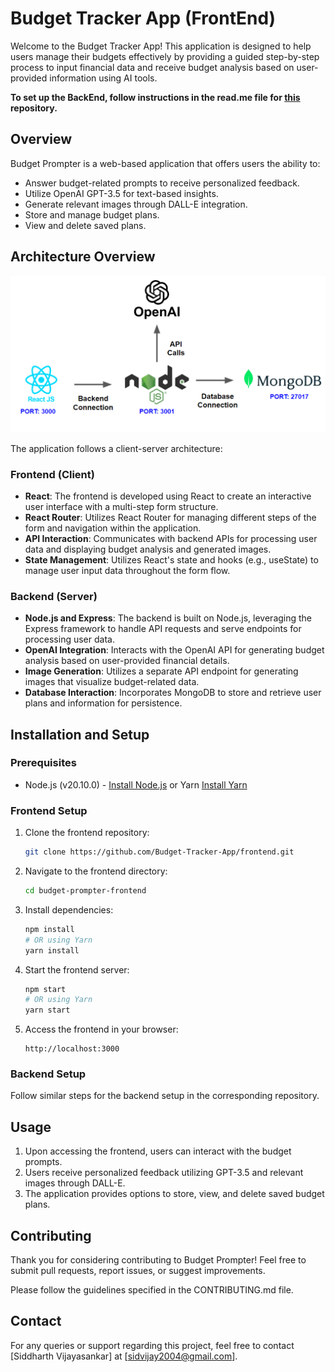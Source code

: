 # Budget Tracker App (FrontEnd)

Welcome to the Budget Tracker App! This application is designed to help users manage their budgets effectively by providing a guided step-by-step process to input financial data and receive budget analysis based on user-provided information using AI tools.

**To set up the BackEnd, follow instructions in the read.me file for [this](https://github.com/sidvijay2004/budget-tracker-backend/tree/main) repository.**

## Overview

Budget Prompter is a web-based application that offers users the ability to:
- Answer budget-related prompts to receive personalized feedback.
- Utilize OpenAI GPT-3.5 for text-based insights.
- Generate relevant images through DALL-E integration.
- Store and manage budget plans.
- View and delete saved plans.
  
## Architecture Overview

![Architecture Diagram](Architecture%20Diagram.png)

The application follows a client-server architecture:

### Frontend (Client)

- **React**: The frontend is developed using React to create an interactive user interface with a multi-step form structure.
- **React Router**: Utilizes React Router for managing different steps of the form and navigation within the application.
- **API Interaction**: Communicates with backend APIs for processing user data and displaying budget analysis and generated images.
- **State Management**: Utilizes React's state and hooks (e.g., useState) to manage user input data throughout the form flow.

### Backend (Server)

- **Node.js and Express**: The backend is built on Node.js, leveraging the Express framework to handle API requests and serve endpoints for processing user data.
- **OpenAI Integration**: Interacts with the OpenAI API for generating budget analysis based on user-provided financial details.
- **Image Generation**: Utilizes a separate API endpoint for generating images that visualize budget-related data.
- **Database Interaction**: Incorporates MongoDB to store and retrieve user plans and information for persistence.
  

## Installation and Setup

### Prerequisites

- Node.js (v20.10.0) - [Install Node.js](https://nodejs.org/) or Yarn [Install Yarn](https://classic.yarnpkg.com/lang/en/docs/install/#windows-stable)

### Frontend Setup

1. Clone the frontend repository:

    ```bash
    git clone https://github.com/Budget-Tracker-App/frontend.git
    ```

2. Navigate to the frontend directory:

    ```bash
    cd budget-prompter-frontend
    ```

3. Install dependencies:

    ```bash
    npm install
    # OR using Yarn
    yarn install
    ```

5. Start the frontend server:

    ```bash
    npm start
    # OR using Yarn
    yarn start
    ```

6. Access the frontend in your browser:

    ```
    http://localhost:3000
    ```

### Backend Setup

Follow similar steps for the backend setup in the corresponding repository.

## Usage

1. Upon accessing the frontend, users can interact with the budget prompts.
2. Users receive personalized feedback utilizing GPT-3.5 and relevant images through DALL-E.
3. The application provides options to store, view, and delete saved budget plans.

## Contributing

Thank you for considering contributing to Budget Prompter! Feel free to submit pull requests, report issues, or suggest improvements.

Please follow the guidelines specified in the CONTRIBUTING.md file.


## Contact

For any queries or support regarding this project, feel free to contact [Siddharth Vijayasankar] at [sidvijay2004@gmail.com].
